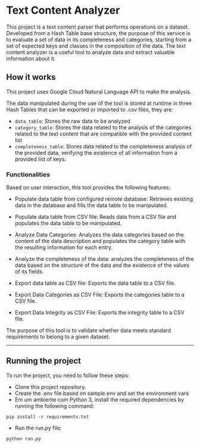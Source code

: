 # Text Content Analyzer

This project is a text content parser that performs operations on a dataset.
Developed from a Hash Table base structure, the purpose of this service is to evaluate a set of data in its completeness and categories, starting from a set of expected keys and classes in the composition of the data.
The text content analyzer is a useful tool to analyze data and extract valuable information about it.

## How it works

This project uses Google Cloud Natural Language API to make the analysis.

The data manipulated during the use of the tool is stored at runtime in three Hash Tables that can be exported or imported to .csv files, they are:
- `data_table`: Stores the raw data to be analyzed
- `category_table`: Stores the data related to the analysis of the categories related to the text content that are compatible with the provided content list
- `completeness_table`: Stores data related to the completeness analysis of the provided data, verifying the existence of all information from a provided list of keys.


### Functionalities
Based on user interaction, this tool provides the following features:

- Populate data table from configured remote database: Retrieves existing data in the database and fills the data table to be manipulated.

- Populate data table from CSV file: Reads data from a CSV file and populates the data table to be manipulated.

- Analyze Data Categories: Analyzes the data categories based on the content of the data description and populates the category table with the resulting information for each entry.

- Analyze the completeness of the data: analyzes the completeness of the data based on the structure of the data and the existence of the values of its fields.

- Export data table as CSV file: Exports the data table to a CSV file.

- Export Data Categories as CSV File: Exports the categories table to a CSV file.

- Export Data Integrity as CSV File: Exports the integrity table to a CSV file.


The purpose of this tool is to validate whether data meets standard requirements to belong to a given dataset.

---

## Running the project
To run the project, you need to follow these steps:

- Clone this project repository.
- Create the .env file based on sample.env and set the environment vars
- Em um ambiente com Python 3, install the required dependencies by running the following command:
```
pip install -r requirements.txt
```
- Run the run.py file:
```
python run.py
```
